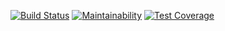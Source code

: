 [![Build Status](https://travis-ci.org/fiorsaoirse/magic-dinner-backend.svg?branch=master)](https://travis-ci.org/fiorsaoirse/magic-dinner)
[![Maintainability](https://api.codeclimate.com/v1/badges/fcb74692e0023f481d2a/maintainability)](https://codeclimate.com/github/fiorsaoirse/magic-dinner/maintainability)
[![Test Coverage](https://api.codeclimate.com/v1/badges/fcb74692e0023f481d2a/test_coverage)](https://codeclimate.com/github/fiorsaoirse/magic-dinner/test_coverage)